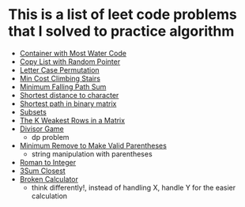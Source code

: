 # This is a list of leet code problems that I solved to practice algorithm


* [Container with Most Water Code](./Container%20With%20Most%20Water.cpp)
* [Copy List with Random Pointer](./Copy%20List%20with%20Random%20Pointer.cpp)
* [Letter Case Permutation](./Letter%20Case%20Permutation.cpp)
* [Min Cost Climbing Stairs](./Min%20Cost%20Climbing%20Stairs.cpp)
* [Minimum Falling Path Sum](./Minimum%20Falling%20Path%20Sum.cpp)
* [Shortest distance to character](./Shortest%20distance%20to%20character.cpp)
* [Shortest path in binary matrix](./Shortest%20path%20in%20binary%20matrix.cpp)
* [Subsets](./Subsets.cpp)
* [The K Weakest Rows in a Matrix](./The%20K%20Weakest%20Rows%20in%20a%20Matrix.cpp)
* [Divisor Game](./Divisor%20Game.cpp)
  * dp problem
* [Minimum Remove to Make Valid Parentheses](./Minimum%20Remove%20to%20Make%20Valid%20Parentheses.cpp)
  * string manipulation with parentheses 
* [Roman to Integer](./Roman%20to%20Integer.cpp)
* [3Sum Closest](./3Sum%20Closest.cpp)
* [Broken Calculator](./Broken%20Calculator.cpp)
  * think differently!, instead of handling X, handle Y for the easier calculation
